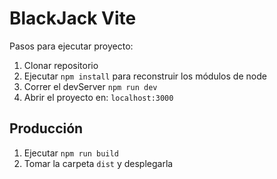 # BlackJack Vite

Pasos para ejecutar proyecto:

1. Clonar repositorio
2. Ejecutar ```npm install``` para reconstruir los módulos de node
3. Correr el devServer ```npm run dev``` 
4. Abrir el proyecto en: ```localhost:3000```

## Producción

1. Ejecutar ```npm run build```
2. Tomar la carpeta ```dist``` y desplegarla